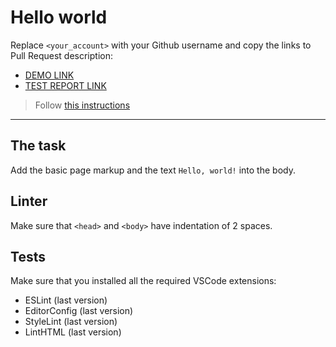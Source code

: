 # Hello world

Replace `<your_account>` with your Github username and copy the links to Pull Request description:
- [DEMO LINK](https://andrii993.github.io/layout_hello-world/)
- [TEST REPORT LINK](https://andrii993.github.io/layout_hello-world.git/report/html_report/)

> Follow [this instructions](https://mate-academy.github.io/layout_task-guideline/#how-to-solve-the-layout-tasks-on-github)
___

## The task

Add the basic page markup and the text `Hello, world!` into the body.

## Linter

Make sure that `<head>` and `<body>` have indentation of 2 spaces.

## Tests

Make sure that you installed all the required VSCode extensions:

- ESLint (last version)
- EditorConfig (last version)
- StyleLint (last version)
- LintHTML (last version)
